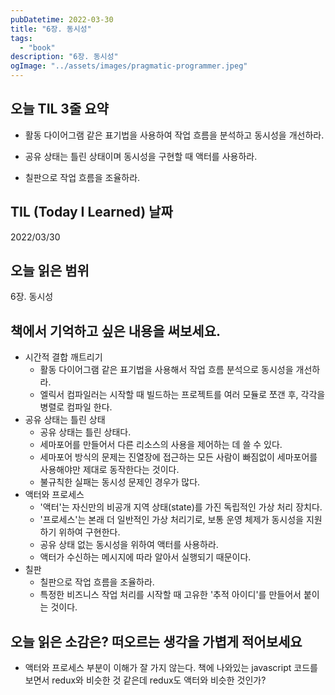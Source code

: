 ```yaml
---
pubDatetime: 2022-03-30
title: "6장. 동시성"
tags:
  - "book"
description: "6장. 동시성"
ogImage: "../assets/images/pragmatic-programmer.jpeg"
---
```


## 오늘 TIL 3줄 요약

- 활동 다이어그램 같은 표기법을 사용하여 작업 흐름을 분석하고 동시성을 개선하라.

- 공유 상태는 틀린 상태이며 동시성을 구현할 때 액터를 사용하라.

- 칠판으로 작업 흐름을 조율하라.

## TIL (Today I Learned) 날짜

2022/03/30

## 오늘 읽은 범위

6장. 동시성

## 책에서 기억하고 싶은 내용을 써보세요.

- 시간적 결합 깨트리기
  - 활동 다이어그램 같은 표기법을 사용해서 작업 흐름 분석으로 동시성을 개선하라.
  - 엘릭서 컴파일러는 시작할 때 빌드하는 프로젝트를 여러 모듈로 쪼갠 후, 각각을 병렬로 컴파일 한다.
- 공유 상태는 틀린 상태
  - 공유 상태는 틀린 상태다.
  - 세마포어를 만들어서 다른 리소스의 사용을 제어하는 데 쓸 수 있다.
  - 세마포어 방식의 문제는 진열장에 접근하는 모든 사람이 빠짐없이 세마포어를 사용해야만 제대로 동작한다는 것이다.
  - 불규칙한 실패는 동시성 문제인 경우가 많다.
- 액터와 프로세스
  - '액터'는 자신만의 비공개 지역 상태(state)를 가진 독립적인 가상 처리 장치다.
  - '프로세스'는 본래 더 일반적인 가상 처리기로, 보통 운영 체제가 동시성을 지원하기 위하여 구현한다.
  - 공유 상태 없는 동시성을 위하여 액터를 사용하라.
  - 액터가 수신하는 메시지에 따라 알아서 실행되기 때문이다.
- 칠판
  - 칠판으로 작업 흐름을 조율하라.
  - 특정한 비즈니스 작업 처리를 시작할 때 고유한 '추적 아이디'를 만들어서 붙이는 것이다.

## 오늘 읽은 소감은? 떠오르는 생각을 가볍게 적어보세요

- 액터와 프로세스 부분이 이해가 잘 가지 않는다. 책에 나와있는 javascript 코드를 보면서 redux와 비슷한 것 같은데 redux도 액터와 비슷한 것인가?
